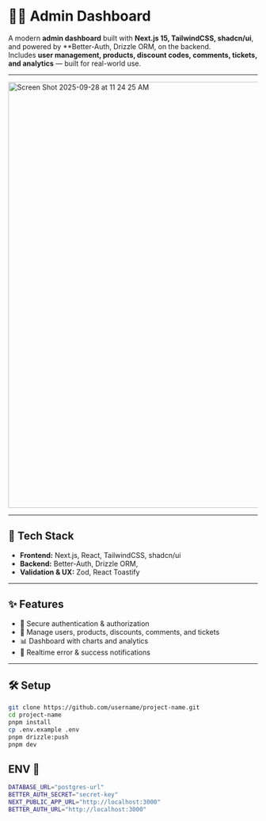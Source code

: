 # 🧑‍💻 Admin Dashboard

A modern **admin dashboard** built with **Next.js 15, TailwindCSS, shadcn/ui**, and powered by **Better-Auth, Drizzle ORM,  on the backend.  
Includes **user management, products, discount codes, comments, tickets, and analytics** — built for real-world use.



--- 
<img width="1680" height="860" alt="Screen Shot 2025-09-28 at 11 24 25 AM" src="https://github.com/user-attachments/assets/8deb6a04-8033-4fe7-9d10-bf5cff5c7537" />

---

## 🚀 Tech Stack
- **Frontend:** Next.js, React, TailwindCSS, shadcn/ui 
- **Backend:** Better-Auth, Drizzle ORM,
- **Validation & UX:** Zod, React Toastify  

---

## ✨ Features
- 🔑 Secure authentication & authorization  
- 👥 Manage users, products, discounts, comments, and tickets  
- 📊 Dashboard with charts and analytics  
- 📢 Realtime error & success notifications  

---



## 🛠️ Setup
```bash
git clone https://github.com/username/project-name.git
cd project-name
pnpm install
cp .env.example .env
pnpm drizzle:push
pnpm dev
```
## ENV 🔑
```bash
DATABASE_URL="postgres-url"
BETTER_AUTH_SECRET="secret-key"
NEXT_PUBLIC_APP_URL="http://localhost:3000"
BETTER_AUTH_URL="http://localhost:3000"
```

